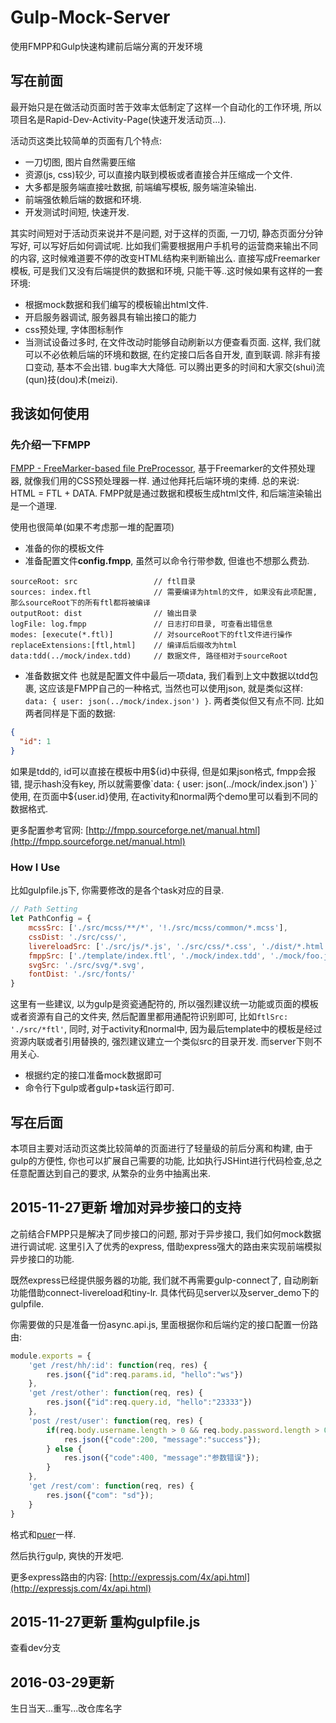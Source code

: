 # Gulp-Mock-Server
使用FMPP和Gulp快速构建前后端分离的开发环境

## 写在前面

最开始只是在做活动页面时苦于效率太低制定了这样一个自动化的工作环境, 所以项目名是Rapid-Dev-Activity-Page(快速开发活动页...).

活动页这类比较简单的页面有几个特点:
- 一刀切图, 图片自然需要压缩
- 资源(js, css)较少, 可以直接内联到模板或者直接合并压缩成一个文件.
- 大多都是服务端直接吐数据, 前端编写模板, 服务端渲染输出.
- 前端强依赖后端的数据和环境.
- 开发测试时间短, 快速开发.

其实时间短对于活动页来说并不是问题, 对于这样的页面, 一刀切, 静态页面分分钟写好, 可以写好后如何调试呢. 比如我们需要根据用户手机号的运营商来输出不同的内容, 这时候难道要不停的改变HTML结构来判断输出么. 直接写成Freemarker模板, 可是我们又没有后端提供的数据和环境, 只能干等..这时候如果有这样的一套环境:
- 根据mock数据和我们编写的模板输出html文件.
- 开启服务器调试, 服务器具有输出接口的能力
- css预处理, 字体图标制作
- 当测试设备过多时, 在文件改动时能够自动刷新以方便查看页面.
这样, 我们就可以不必依赖后端的环境和数据, 在约定接口后各自开发, 直到联调. 除非有接口变动, 基本不会出错. bug率大大降低. 可以腾出更多的时间和大家交(shui)流(qun)技(dou)术(meizi).

## 我该如何使用

### 先介绍一下FMPP
[FMPP - FreeMarker-based file PreProcessor](http://fmpp.sourceforge.net/), 基于Freemarker的文件预处理器, 就像我们用的CSS预处理器一样. 通过他拜托后端环境的束缚. 总的来说: HTML = FTL + DATA. FMPP就是通过数据和模板生成html文件, 和后端渲染输出是一个道理.

使用也很简单(如果不考虑那一堆的配置项)
* 准备的你的模板文件
* 准备配置文件**config.fmpp**, 虽然可以命令行带参数, 但谁也不想那么费劲.

```
sourceRoot: src                 // ftl目录
sources: index.ftl              // 需要编译为html的文件, 如果没有此项配置, 那么sourceRoot下的所有ftl都将被编译
outputRoot: dist                // 输出目录
logFile: log.fmpp               // 日志打印目录, 可查看出错信息
modes: [execute(*.ftl)]         // 对sourceRoot下的ftl文件进行操作
replaceExtensions:[ftl,html]    // 编译后后缀改为html
data:tdd(../mock/index.tdd)     // 数据文件, 路径相对于sourceRoot
```

* 准备数据文件
也就是配置文件中最后一项data, 我们看到上文中数据以tdd包裹, 这应该是FMPP自己的一种格式, 当然也可以使用json, 就是类似这样: `data: { user: json(../mock/index.json') }`. 两者类似但又有点不同. 比如两者同样是下面的数据:
```json
{
  "id": 1
}
```
如果是tdd的, id可以直接在模板中用${id}中获得, 但是如果json格式, fmpp会报错, 提示hash没有key, 所以就需要像`data: { user: json(../mock/index.json') }`使用, 在页面中${user.id}使用, 在activity和normal两个demo里可以看到不同的数据格式.

更多配置参考官网: [http://fmpp.sourceforge.net/manual.html](http://fmpp.sourceforge.net/manual.html)

### How I Use

比如gulpfile.js下, 你需要修改的是各个task对应的目录.
```js
// Path Setting
let PathConfig = {
    mcssSrc: ['./src/mcss/**/*', '!./src/mcss/common/*.mcss'],
    cssDist: './src/css/',
    livereloadSrc: ['./src/js/*.js', './src/css/*.css', './dist/*.html'], 
    fmppSrc: ['./template/index.ftl', './mock/index.tdd', './mock/foo.json'],
    svgSrc: './src/svg/*.svg',
    fontDist: './src/fonts/'                  
}
```

这里有一些建议, 以为gulp是资瓷通配符的, 所以强烈建议统一功能或页面的模板或者资源有自己的文件夹, 然后配置里都用通配符识别即可, 比如`ftlSrc: './src/*ftl'`, 同时, 对于activity和normal中, 因为最后template中的模板是经过资源内联或者引用替换的, 强烈建议建立一个类似src的目录开发. 而server下则不用关心.

* 根据约定的接口准备mock数据即可
* 命令行下gulp或者gulp+task运行即可.

## 写在后面

本项目主要对活动页这类比较简单的页面进行了轻量级的前后分离和构建, 由于gulp的方便性, 你也可以扩展自己需要的功能, 比如执行JSHint进行代码检查,总之任意配置达到自己的要求, 从繁杂的业务中抽离出来.

## 2015-11-27更新 增加对异步接口的支持

之前结合FMPP只是解决了同步接口的问题, 那对于异步接口, 我们如何mock数据进行调试呢. 这里引入了优秀的express, 借助express强大的路由来实现前端模拟异步接口的功能.

既然express已经提供服务器的功能, 我们就不再需要gulp-connect了, 自动刷新功能借助connect-livereload和tiny-lr. 具体代码见server以及server_demo下的gulpfile.

你需要做的只是准备一份async.api.js, 里面根据你和后端约定的接口配置一份路由:

```js
module.exports = {
    'get /rest/hh/:id': function(req, res) {
        res.json({"id":req.params.id, "hello":"ws"})
    },
    'get /rest/other': function(req, res) {
        res.json({"id":req.query.id, "hello":"23333"})
    },
    'post /rest/user': function(req, res) {
        if(req.body.username.length > 0 && req.body.password.length > 0) {
            res.json({"code":200, "message":"success"});
        } else {
            res.json({"code":400, "message":"参数错误"});
        }
    },
    'get /rest/com': function(req, res) {
        res.json({"com": "sd"});
    }
}
```

格式和[puer](http://leeluolee.github.io/2014/10/24/use-puer-helpus-developer-frontend/)一样.

然后执行gulp, 爽快的开发吧.

更多express路由的内容: [http://expressjs.com/4x/api.html](http://expressjs.com/4x/api.html)

## 2015-11-27更新 重构gulpfile.js

查看dev分支

## 2016-03-29更新 

生日当天...重写...改仓库名字




